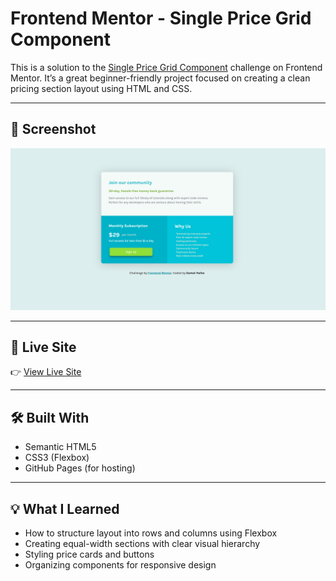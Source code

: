 # Frontend Mentor - Single Price Grid Component

This is a solution to the [Single Price Grid Component](https://www.frontendmentor.io/challenges/single-price-grid-component-5ce41129d0ff452fec5abbbc) challenge on Frontend Mentor. It’s a great beginner-friendly project focused on creating a clean pricing section layout using HTML and CSS.

---

## 📸 Screenshot

![Screenshot of the component](screenshot.PNG)

---

## 🔗 Live Site

👉 [View Live Site](https://gamalhafez.github.io/price-component-challenge/)

---

## 🛠️ Built With

- Semantic HTML5
- CSS3 (Flexbox)
- GitHub Pages (for hosting)

---

## 💡 What I Learned

- How to structure layout into rows and columns using Flexbox
- Creating equal-width sections with clear visual hierarchy
- Styling price cards and buttons
- Organizing components for responsive design
